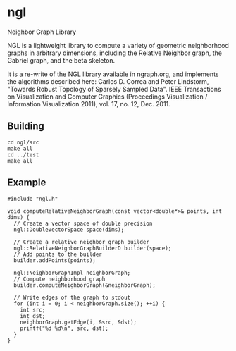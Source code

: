 # ngl
Neighbor Graph Library

NGL is a lightweight library to compute a variety of geometric neighborhood
graphs in arbitrary dimensions, including the Relative Neighbor graph, the
Gabriel graph, and the beta skeleton.

It is a re-write of the NGL library available in ngraph.org, and implements
the algorithms described here: 
Carlos D. Correa and Peter Lindstorm, "Towards Robust Topology of Sparsely
Sampled Data". IEEE Transactions on Visualization and Computer Graphics
(Proceedings Visualization / Information Visualization 2011), vol. 17, no. 12,
Dec. 2011.

## Building

```
cd ngl/src
make all
cd ../test
make all
```

## Example

```
#include "ngl.h"

void computeRelativeNeighborGraph(const vector<double*>& points, int dims) {
  // Create a vector space of double precision
  ngl::DoubleVectorSpace space(dims);

  // Create a relative neighbor graph builder
  ngl::RelativeNeighborGraphBuilderD builder(space);
  // Add points to the builder
  builder.addPoints(points);

  ngl::NeighborGraphImpl neighborGraph;
  // Compute neighborhood graph
  builder.computeNeighborGraph(&neighborGraph);

  // Write edges of the graph to stdout
  for (int i = 0; i < neighborGraph.size(); ++i) {
    int src;
    int dst;
    neighborGraph.getEdge(i, &src, &dst);
    printf("%d %d\n", src, dst);
  }
}
```